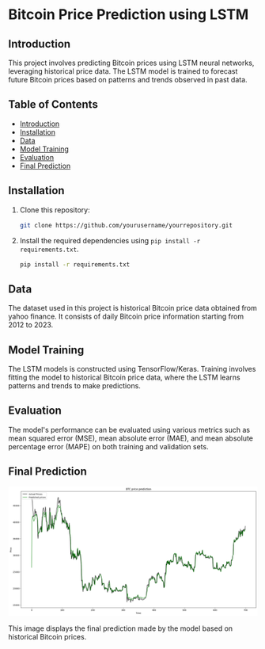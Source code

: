 # Bitcoin Price Prediction using LSTM

## Introduction

This project involves predicting Bitcoin prices using LSTM neural networks, leveraging historical price data. The LSTM model is trained to forecast future Bitcoin prices based on patterns and trends observed in past data.

## Table of Contents

- [Introduction](#introduction)
- [Installation](#installation)
- [Data](#data)
- [Model Training](#model-training)
- [Evaluation](#evaluation)
- [Final Prediction](#final-prediction)

## Installation
1. Clone this repository:
   ```bash
   git clone https://github.com/yourusername/yourrepository.git
   ```
2. Install the required dependencies using `pip install -r requirements.txt`.
    ```bash
    pip install -r requirements.txt
    ```

## Data

The dataset used in this project is historical Bitcoin price data obtained from yahoo finance.
It consists of daily Bitcoin price information starting from 2012 to 2023.

## Model Training

The LSTM models is constructed using TensorFlow/Keras. 
Training involves fitting the model to historical Bitcoin 
price data, where the LSTM learns patterns and trends to make predictions.

## Evaluation

The model's performance can be evaluated using various metrics 
such as mean squared error (MSE), mean absolute error (MAE), and mean 
absolute percentage error (MAPE) on both training and validation sets.

## Final Prediction

![Prediction Plot](2022-2023_prediction.png)

This image displays the final prediction made by the model based on historical Bitcoin prices.
